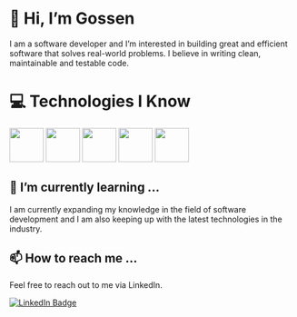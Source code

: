 # 👋 Hi, I’m Gossen

I am a software developer and I’m interested in building great and efficient software that solves real-world problems. I believe in writing clean, maintainable and testable code.

# 💻 Technologies I Know

<img src="https://icons8.com/icon/21278/css3.png" height="60" width="60"/>
<img src="https://img.icons8.com/color/48/000000/java-coffee-cup-logo.png" height="60" width="60"/>
<img src="https://img.icons8.com/color/48/000000/javascript.png" height="60" width="60"/>
<img src="https://img.icons8.com/color/48/000000/discord-logo.png" height="60" width="60"/>
<img src="https://img.icons8.com/color/48/000000/c-programming.png" height="60" width="60"/>


<br>

## 🌱 I’m currently learning ...

I am currently expanding my knowledge in the field of software development and I am also keeping up with the latest technologies in the industry.

## 📫 How to reach me ...

Feel free to reach out to me via LinkedIn.

[![LinkedIn Badge](https://img.shields.io/badge/-LinkedIn-black.svg?style=flat-square&logo=linkedin&colorB=555)](https://linkedin.com/in/mamadousaliou-bah)
